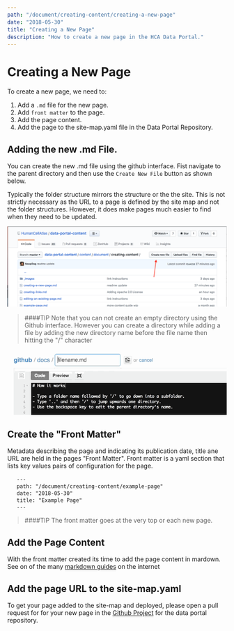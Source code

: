 ```yaml
---
path: "/document/creating-content/creating-a-new-page"
date: "2018-05-30"
title: "Creating a New Page"
description: "How to create a new page in the HCA Data Portal."
---
```


# Creating a New Page

To create a new page, we need to:

1. Add a `.md` file for the new page.
1. Add `front matter` to the page.
1. Add the page content.
1. Add the page to the site-map.yaml file in the Data Portal Repository.


## Adding the new .md File.

You can create the new .md file  using the github interface.
Fist navigate to the parent directory and then use the `Create New File` button as shown below.

Typically the folder structure mirrors the structure or the the site. This is not strictly necessary as the URL to a page is defined by the site map and not the folder structures. However, it does make pages much easier to find when they need to be updated.

![Create File](../_images/create-new-file.png)

>####TIP
>Note that you can not create an empty directory using the Github interface. However you can create a directory while adding a file by adding the new directory name before the file name then hitting the "/" character

![Create Folder](../_images/create-folder.gif)


## Create the "Front Matter"

Metadata describing the page and indicating its publication date, title ane URL are held in the pages "Front Matter". Front matter is a yaml section that lists key values pairs of configuration for the page.


 ```
    ---
    path: "/document/creating-content/example-page"
    date: "2018-05-30"
    title: "Example Page"
    ---
 ```
 
 >####TIP
 >The front matter goes at the very top or each new page.
 
 ## Add the Page Content
 
 With the front matter created its time to add the page content in mardown. 
 See on of the many [markdown guides](https://github.com/adam-p/markdown-here/wiki/Markdown-Cheatsheet) on the internet
 
 ## Add the page URL to the site-map.yaml
 To get your page added to the site-map and deployed, please open a pull request for for your new page in the [Github Project](https://github.com/HumanCellAtlas/data-portal-content/pulls) for the data portal repository.
 
